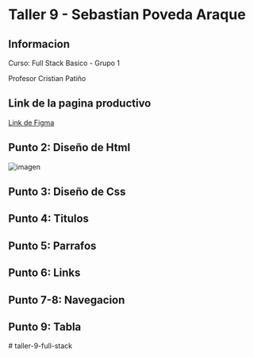<h1>Taller 9 - Sebastian Poveda Araque</h1>
<h2>Informacion </h2>

<p>Curso: Full Stack Basico - Grupo 1</p>

<p>Profesor Cristian Patiño</p>

<h2>Link de la pagina productivo </h2>
<a href="https://www.figma.com/file/8X6Dd9W4N4RRanHiyMeoR8/Sebastian-Poveda-Araque?type=design&node-id=10%3A6&mode=design&t=MGVpd2vMTeyN90w9-1 ">Link de Figma </a>
<h2>Punto  2: Diseño de Html </h2>
<img src="./public/images/diseño-html.png" alt="imagen">


<h2>Punto 3: Diseño de Css </h2>
<h2>Punto 4: Titulos </h2>
<h2>Punto 5: Parrafos</h2>
<h2>Punto 6: Links</h2>
<h2>Punto 7-8: Navegacion</h2>
<h2>Punto 9: Tabla</h2>


#   t a l l e r - 9 - f u l l - s t a c k 
 
 